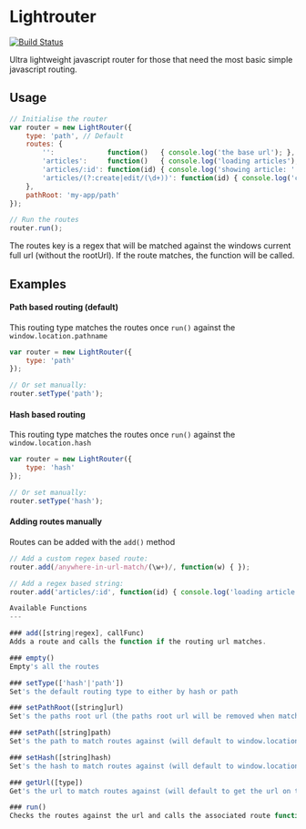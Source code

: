 Lightrouter
===========

[![Build Status](https://api.travis-ci.org/garygreen/lightrouter.svg)](https://travis-ci.org/garygreen/lightrouter)

Ultra lightweight javascript router for those that need the most basic simple javascript routing.

## Usage

```javascript
// Initialise the router
var router = new LightRouter({
	type: 'path', // Default
	routes: {
		'':             function()   { console.log('the base url'); },
		'articles':     function()   { console.log('loading articles'); },
		'articles/:id': function(id) { console.log('showing article: ' + id); }
		'articles/(?:create|edit/(\d+))': function(id) { console.log('create or edit article' + ) id; }
	},
	pathRoot: 'my-app/path'
});

// Run the routes
router.run();
```

The routes key is a regex that will be matched against the windows current full url (without the rootUrl). If the route matches, the function will be called.

Examples
---

#### Path based routing (default)

This routing type matches the routes once `run()` against the `window.location.pathname`

```javascript
var router = new LightRouter({
	type: 'path'
});

// Or set manually:
router.setType('path');
```

#### Hash based routing

This routing type matches the routes once `run()` against the `window.location.hash`

```javascript
var router = new LightRouter({
	type: 'hash'
});

// Or set manually:
router.setType('hash');
```

#### Adding routes manually

Routes can be added with the `add()` method

```javascript
// Add a custom regex based route:
router.add(/anywhere-in-url-match/(\w+)/, function(w) { });

// Add a regex based string:
router.add('articles/:id', function(id) { console.log('loading article ' + id); });

Available Functions
---

### add([string|regex], callFunc)
Adds a route and calls the function if the routing url matches.

### empty()
Empty's all the routes

### setType(['hash'|'path'])
Set's the default routing type to either by hash or path

### setPathRoot([string]url)
Set's the paths root url (the paths root url will be removed when matching against routes).

### setPath([string]path)
Set's the path to match routes against (will default to window.location.pathname)

### setHash([string]hash)
Set's the hash to match routes against (will default to window.location.hash)

### getUrl([type])
Get's the url to match routes against (will default to get the url on the default routing type as set in the options or by `setType()` or for the type if supplied.)

### run()
Checks the routes against the url and calls the associated route function.